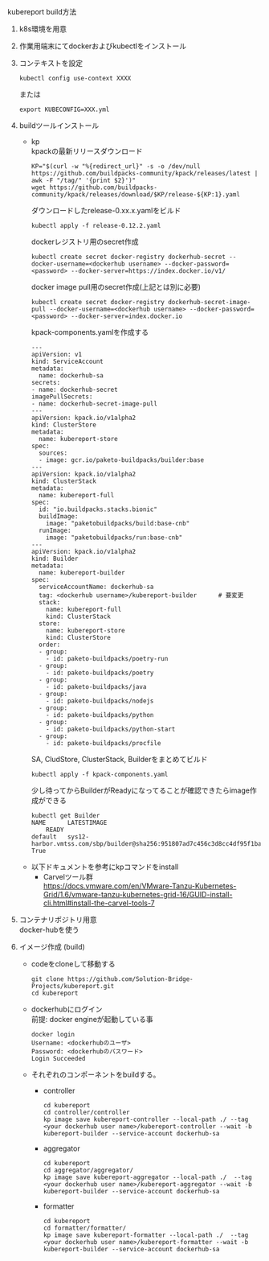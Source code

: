 kubereport build方法

1. k8s環境を用意
1. 作業用端末にてdockerおよびkubectlをインストール
1. コンテキストを設定
    ```
    kubectl config use-context XXXX
    ```
    または  
    ```
    export KUBECONFIG=XXX.yml
    ```

1. buildツールインストール
    - kp  
        kpackの最新リリースダウンロード  
        ```        
        KP="$(curl -w "%{redirect_url}" -s -o /dev/null https://github.com/buildpacks-community/kpack/releases/latest | awk -F "/tag/" '{print $2}')"  
        wget https://github.com/buildpacks-community/kpack/releases/download/$KP/release-${KP:1}.yaml
        ```
        ダウンロードしたrelease-0.xx.x.yamlをビルド  
        ```
        kubectl apply -f release-0.12.2.yaml
        ```
        dockerレジストリ用のsecret作成  
        ```
        kubectl create secret docker-registry dockerhub-secret --docker-username=<dockerhub username> --docker-password=<password> --docker-server=https://index.docker.io/v1/ 
        ```  
        docker image pull用のsecret作成(上記とは別に必要)  
        ```
        kubectl create secret docker-registry dockerhub-secret-image-pull --docker-username=<dockerhub username> --docker-password=<password> --docker-server=index.docker.io 
        ```  
        kpack-components.yamlを作成する    
        ```
        ---
        apiVersion: v1
        kind: ServiceAccount
        metadata:
          name: dockerhub-sa
        secrets:
        - name: dockerhub-secret
        imagePullSecrets:
        - name: dockerhub-secret-image-pull
        ---
        apiVersion: kpack.io/v1alpha2
        kind: ClusterStore
        metadata:
          name: kubereport-store
        spec:
          sources:
          - image: gcr.io/paketo-buildpacks/builder:base
        ---
        apiVersion: kpack.io/v1alpha2
        kind: ClusterStack
        metadata:
          name: kubereport-full
        spec:
          id: "io.buildpacks.stacks.bionic"
          buildImage:
            image: "paketobuildpacks/build:base-cnb"
          runImage:
            image: "paketobuildpacks/run:base-cnb"
        ---
        apiVersion: kpack.io/v1alpha2
        kind: Builder
        metadata:
          name: kubereport-builder
        spec:
          serviceAccountName: dockerhub-sa
          tag: <dockerhub username>/kubereport-builder      # 要変更
          stack:
            name: kubereport-full
            kind: ClusterStack
          store:
            name: kubereport-store
            kind: ClusterStore
          order:
          - group:
            - id: paketo-buildpacks/poetry-run
          - group:
            - id: paketo-buildpacks/poetry
          - group:
            - id: paketo-buildpacks/java
          - group:
            - id: paketo-buildpacks/nodejs
          - group:
            - id: paketo-buildpacks/python
          - group:
            - id: paketo-buildpacks/python-start
          - group:
            - id: paketo-buildpacks/procfile
        ```
        SA, CludStore, ClusterStack, Builderをまとめてビルド    
        ```
        kubectl apply -f kpack-components.yaml
        ```
        少し待ってからBuilderがReadyになってることが確認できたらimage作成ができる  
        ```
        kubectl get Builder
        NAME      LATESTIMAGE                                                                                           
            READY
        default   sys12-harbor.vmtss.com/sbp/builder@sha256:951807ad7c456c3d8cc4df95f1ba8f8b4f75b62c1d2c477376802fa2e8063385   True
        ```
    - 以下ドキュメントを参考にkpコマンドをinstall
      - Carvelツール群  
        https://docs.vmware.com/en/VMware-Tanzu-Kubernetes-Grid/1.6/vmware-tanzu-kubernetes-grid-16/GUID-install-cli.html#install-the-carvel-tools-7  

1. コンテナリポジトリ用意  
    docker-hubを使う

1. イメージ作成 (build)
    - codeをcloneして移動する
        ```
        git clone https://github.com/Solution-Bridge-Projects/kubereport.git
        cd kubereport
        ```
    - dockerhubにログイン  
        前提: docker engineが起動している事  
        ```
        docker login 
        Username: <dockerhubのユーザ>
        Password: <dockerhubのパスワード>
        Login Succeeded
        ```
    - それぞれのコンポーネントをbuildする。
        - controller
            ```
            cd kubereport
            cd controller/controller
            kp image save kubereport-controller --local-path ./ --tag <your dockerhub user name>/kubereport-controller --wait -b kubereport-builder --service-account dockerhub-sa
            ```

        - aggregator  
            ```
            cd kubereport
            cd aggregator/aggregator/
            kp image save kubereport-aggregator --local-path ./  --tag <your dockerhub user name>/kubereport-aggregator --wait -b kubereport-builder --service-account dockerhub-sa
            ```

        - formatter  
            ```
            cd kubereport
            cd formatter/formatter/
            kp image save kubereport-formatter --local-path ./  --tag <your dockerhub user name>/kubereport-formatter --wait -b kubereport-builder --service-account dockerhub-sa
            ```

